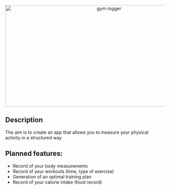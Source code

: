 <p align="center"><img src="https://socialify.git.ci/potrec/gym-logger/image?description=1&forks=1&issues=1&language=1&owner=1&pulls=1&stargazers=1&theme=Light" alt="gym-logger" width="640" height="320" /></p>

## Description
The aim is to create an app that allows you to measure your physical activity in a structured way


  
## Planned features:
- Record of your body measurements
- Record of your workouts (time, type of exercise)
- Generation of an optimal training plan
- Record of your calorie intake (food record)
